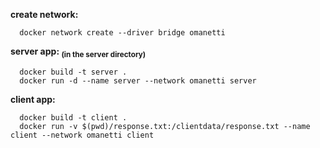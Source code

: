 **create network:**
```
  docker network create --driver bridge omanetti
```
**server app: <sub>(in the server directory)</sub>**
```
  docker build -t server .
  docker run -d --name server --network omanetti server
```

**client app:**
```
  docker build -t client .
  docker run -v $(pwd)/response.txt:/clientdata/response.txt --name client --network omanetti client
```
